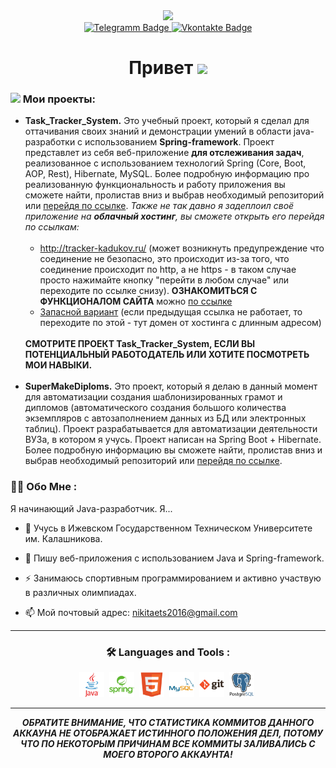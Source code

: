 <div id="header" align="center">
  <img src="https://media.giphy.com/media/M9gbBd9nbDrOTu1Mqx/giphy.gif" width="100"/>
  <div id="badges">
  <a href="https://t.me/KvernPr">
    <img src="https://img.shields.io/badge/Telegramm-blue?style=for-the-badge&logo=telegramm&logoColor=white" alt="Telegramm Badge"/>
  </a>
  <a href="https://vk.com/kvernpr">
    <img src="https://img.shields.io/badge/Vkontakte-red?style=for-the-badge&logo=vkontakte&logoColor=white" alt="Vkontakte Badge"/>
  </a>
</div>
  <h1>
  Привет 
  <img src="https://media.giphy.com/media/hvRJCLFzcasrR4ia7z/giphy.gif" width="30px"/>
</h1>
  
</div>
<!--
Гифка с печатающим мужиком
<div align="center">
  <img src="https://media.giphy.com/media/dWesBcTLavkZuG35MI/giphy.gif" width="600" height="300"/>
</div>
-->

<h3><img src="https://media.giphy.com/media/WUlplcMpOCEmTGBtBW/giphy.gif" width="30"> Мои проекты: </h3>
<ul>
  <li> <b>Task_Tracker_System.</b> Это учебный проект, который я сделал для оттачивания своих знаний и демонстрации умений в области java-разработки с использованием <b>Spring-framework</b>. Проект представлет из
  себя веб-приложение <b>для отслеживания задач</b>, реализованное с использованием технологий Spring (Core, Boot, AOP, Rest), Hibernate, MySQL. Более подробную информацию про реализованную функциональность
  и работу приложения вы сможете найти, пролистав вниз и выбрав необходимый репозиторий или <a href="https://github.com/NikitaKadukov/Task_Tracker_System">перейдя по ссылке</a>. <i> Также не так давно я задеплоил своё приложение на <b>облачный хостинг</b>, вы сможете открыть его перейдя по ссылкам:</i><br><br>
    <ul>
      <li><a href="http://tracker-kadukov.ru/">http://tracker-kadukov.ru/</a>  (может возникнуть предупреждение что соединение не безопасно, это происходит из-за того, что соединение происходит по http, а не https - в таком случае просто нажимайте кнопку "перейти в любом случае" или переходите по ссылке снизу). <b>ОЗНАКОМИТЬСЯ С ФУНКЦИОНАЛОМ САЙТА</b> можно <a href="https://github.com/NikitaKadukov/Task_Tracker_System">по ссылке</a> </li>
      <li><a href="http://ec2-18-159-26-63.eu-central-1.compute.amazonaws.com/">Запасной вариант</a>  (если предыдущая ссылка не работает, то переходите по этой - тут домен от хостинга с длинным адресом)</li>
    </ul>
    <br><b>СМОТРИТЕ ПРОЕКТ Task_Tracker_System, ЕСЛИ ВЫ ПОТЕНЦИАЛЬНЫЙ РАБОТОДАТЕЛЬ ИЛИ ХОТИТЕ ПОСМОТРЕТЬ МОИ НАВЫКИ.</b></i></li><br>
  <li><b>SuperMakeDiploms.</b> Это проект, который я делаю в данный момент для автоматизации создания шаблонизированных грамот и дипломов (автоматического создания большого количества 
  экземпляров с автозаполнением данных из БД или электронных таблиц). Проект разрабатывается для автоматизации деятельности ВУЗа, в котором я учусь. Проект написан на Spring Boot + Hibernate.
  Более подробную информацию вы сможете найти, пролистав вниз и выбрав необходимый репозиторий или <a href="https://github.com/NikitaKadukov/SuperMakeDiploms">перейдя по ссылке</a>.</li></li>
</ul>

### :man_technologist: Обо Мне :
Я начинающий Java-разработчик. Я...

- :telescope: Учусь в Ижевском Государственном Техническом Университете им. Калашникова.

- :seedling: Пишу веб-приложения с использованием Java и Spring-framework.

- :zap: Занимаюсь спортивным программированием и активно участвую в различных олимпиадах.

- :mailbox: Мой почтовый адрес: nikitaets2016@gmail.com
  
---


<div id="header" align="center">
  
  ### :hammer_and_wrench: Languages and Tools :
  <img src="https://github.com/devicons/devicon/blob/master/icons/java/java-original-wordmark.svg" title="Java" alt="Java" width="40" height="40"/>&nbsp;
  <img src="https://github.com/devicons/devicon/blob/master/icons/spring/spring-original-wordmark.svg" title="Spring" alt="Spring" width="40" height="40"/>&nbsp;
  <img src="https://github.com/devicons/devicon/blob/master/icons/html5/html5-original.svg" title="HTML5" alt="HTML" width="40" height="40"/>&nbsp;
  <img src="https://github.com/devicons/devicon/blob/master/icons/mysql/mysql-original-wordmark.svg" title="MySQL"  alt="MySQL" width="40" height="40"/>&nbsp;
  <img src="https://github.com/devicons/devicon/blob/master/icons/git/git-original-wordmark.svg" title="Git" alt="Git" width="40" height="40"/>&nbsp;
  <img src="https://github.com/devicons/devicon/blob/master/icons/postgresql/postgresql-original-wordmark.svg" title="Postgresql" alt="Postgresql" width="40" height="40"/>&nbsp;
</div>

---
<div align="center">
<p><i><b>ОБРАТИТЕ ВНИМАНИЕ, ЧТО СТАТИСТИКА КОММИТОВ ДАННОГО АККАУНА НЕ ОТОБРАЖАЕТ ИСТИННОГО ПОЛОЖЕНИЯ ДЕЛ, ПОТОМУ ЧТО ПО НЕКОТОРЫМ ПРИЧИНАМ ВСЕ КОММИТЫ ЗАЛИВАЛИСЬ С МОЕГО ВТОРОГО АККАУНТА!</b></i></p>
</div>

